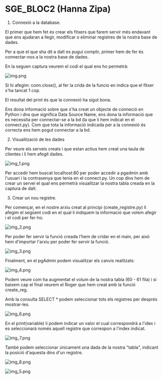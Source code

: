 # SGE_BLOC2 (Hanna Zipa)

1. Connexió a la database.

El primer que hem fet és crear els fitxers que farem servir més endavant que ens ajudaran a llegir, modificar o eliminar registres de la nostra base de dades. 

Per a que el que sha dit a dalt es pugui complir, primer hem de fer és connectar-nos a la nostra base de dades.

En la seguen captura veurem el codi el qual ens ho permetrà:

![img.png](img.png)

Si hi afegim: conn.close(), al fer la crida de la funcio en indica que el fitxer s'ha tancat 1 cop. 

El resultat del print és que la connexió ha sigut bona.

Ens dona informació sobre que s'ha creat un objecte de conneció en Python i dns que significa Data Source Name, ens dona la informació que es necessita per connectar-se a la bd (la que li hem indicat en el connect.py). 
Com que tota la informació indicada per a la connexió és correcta ens hem pogut connectar a la bd. 
 

2. Visualització de les dades

Per veure els serveis creats i que estan actius hem creat una taula de clientes i li hem afegit dades. 

![img_1.png](img_1.png)

Per accedir hem buscat localhost:80 per poder accedir a pgadmin amb l'usuari i la contrasenya que tenia en el connect.py. 
Un cop dins hem de crear un servei el qual ens permetrà visualitzar la nostra tabla creada en la captura de dalt. 


3. Crear un nou registre.

Per començar, en el nostre arxiu creat al principi (create_registre.py) li afegim el següent codi en el qual li indiquem la informació que volem afegir i el codi per fer-ho.

![img_2.png](img_2.png)

Per poder fer servir la funció creada l'hem de cridar en el main, per això hem d'importar l'arxiu per poder fer servir la funció. 

![img_3.png](img_3.png)

Finalment, en el pgAdmin podem visualitzar els canvis realitzats: 

![img_4.png](img_4.png)

Podem veure com ha augmentat el volum de la nostra tabla (60 - 61 fila) i si baixem cap el final veurem el Roger que hem creat amb la funció create_reg.

Amb la consulta SELECT * podem seleccionar tots els registres per després mostrar-les. 

![img_6.png](img_6.png)

En el print(variable) li podem indicar un valor el cual correspondrà a l'idex i es seleccionarà només aquell registre que correspon a l'index indicat.

![img_7.png](img_7.png)

També podem seleccionar únicament una dada de la nostra "tabla", indicant la posició d'aquesta dins d'un registre.

![img_8.png](img_8.png)



![img_5.png](img_5.png)



